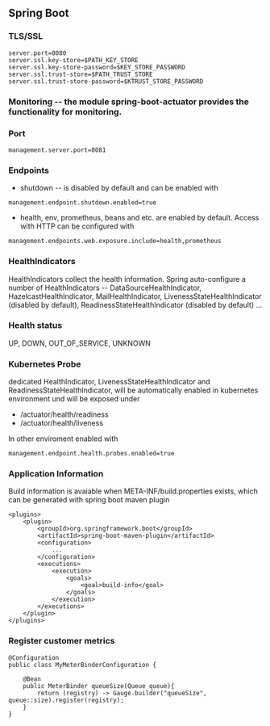 ## Spring Boot

### TLS/SSL

````
server.port=8080
server.ssl.key-store=$PATH_KEY_STORE
server.ssl.key-store-password=$KEY_STORE_PASSWORD
server.ssl.trust-store=$PATH_TRUST_STORE
server.ssl.trust-store-password=$KTRUST_STORE_PASSWORD
````
### Monitoring -- the module spring-boot-actuator provides the functionality for monitoring.
### Port
````
management.server.port=8081
````

### Endpoints
- shutdown -- is disabled by default and can be enabled with
```
management.endpoint.shutdown.enabled=true
```
- health, env, prometheus, beans and etc. are enabled by default. Access with HTTP can be configured with
````
management.endpoints.web.exposure.include=health,prometheus
````
### HealthIndicators
HealthIndicators collect the health information. Spring auto-configure a number of HealthIndicators -- DataSourceHealthIndicator, HazelcastHealthIndicator, MailHealthIndicator, LivenessStateHealthIndicator (disabled by default), ReadinessStateHealthIndicator (disabled by default) ...

### Health status 
UP, DOWN, OUT_OF_SERVICE, UNKNOWN

### Kubernetes Probe
dedicated HealthIndicator, LivenessStateHealthIndicator and ReadinessStateHealthIndicator, will be automatically enabled in kubernetes environment und will be exposed under 
- /actuator/health/readiness
- /actuator/health/liveness 

In other enviroment enabled with
````
management.endpoint.health.probes.enabled=true          
````

### Application Information
Build information is avaiable when META-INF/build.properties exists, which can be generated with spring boot maven plugin
````
<plugins>
    <plugin>
        <groupId>org.springframework.boot</groupId>
        <artifactId>spring-boot-maven-plugin</artifactId>
        <configuration>
            ...
        </configuration>
        <executions>
            <execution>
                <goals>
                    <goal>build-info</goal>
                </goals>
            </execution>
        </executions>
    </plugin>
</plugins>
````

### Register customer metrics
````
@Configuration
public class MyMeterBinderConfiguration {

    @Bean
    public MeterBinder queueSize(Queue queue){
        return (registry) -> Gauge.builder("queueSize", queue::size).register(registry);
    }
}
````
